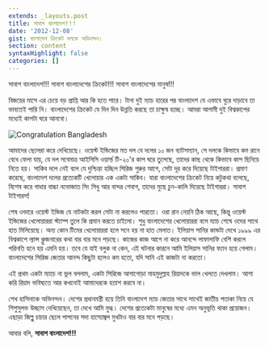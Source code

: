 ```yaml
---
extends: _layouts.post
title: সাবাশ বাংলাদেশ!!!
date: '2012-12-08'
gist: বাংলাদেশ ক্রিকেট দলকে অভিনন্দন।
section: content
syntaxHighlight: false
categories: []
---
```


সাবাশ বাংলাদেশ!!! সাবাশ বাংলাদেশের ক্রিকেট!!! সাবাশ বাংলাদেশের মানুষ!!!

বিজয়ের মাসে এর চেয়ে বড় প্রাপ্তি আর কি হতে পারে। টানা দুই ম্যাচ হারের পর বাংলাদেশ যে এভাবে ঘুরে দাড়াবে তা ভাবতেই পারি নি। বাংলাদেশের ক্রিকেট যে দিন দিন উন্নতি করছে তা চাক্ষুষ হচ্ছে। আমরা আগামী দুই বিশ্বকাপের মধ্যেই কাপটা ঘরে আনবো।

![Congratulation Bangladesh](/images/posts/congratulation-bangladesh.jpg)

আমাদের ছেলেরা করে দেখিয়েছে। ওয়েস্ট ইন্ডিজের মত দল যে দলের ১০ জন ব্যাটসম্যান, সে দলকে কিভাবে কম রানে বেধে ফেলা যায়, যে দল সবেমাত্র আইসিসি ওয়ার্ল্ড টি-২০'র কাপ ঘরে তুলেছে, তাদের কাছ থেকে কিভাবে কাপ ছিনিয়ে নিতে হয়। সাকিব দলে নেই বলে যে দুশ্চিন্তা হচ্ছিল সিরিজ শুরুর আগে, সেটা দূর করে দিয়েছে টাইগাররা। প্রমাণ করেছে, বাংলাদেশ দলের প্রত্যেকটি খেলোয়ার এক একটা সাকিব। যারা বাংলাদেশের ক্রিকেট নিয়ে কটুকথা বলেছে, বিশেষ করে গাধার বাচ্চা নভোজাত সিং সিধু আর বান্দর শেবাগ, তাদের মুছে চুন-কালি দিয়েছে টাইগাররা। সাবাশ টাইগারস!

শেষ ওভারে ওয়েস্ট ইন্ডিজ যে নাটকটা করল সেটা না করলেও পারতো। ওরা রান নেয়নি ঠিক আছে, কিন্তু ওয়েস্ট ইন্ডিজের খেলোয়াররা স্ট্যাম্প তুলে কি প্রমান করতে চাইলো। শুধু বাংলাদেশের খেলোয়াররা বলে ম্যাচ শেষে ওদের সাথে হাত মিলিয়েছে। অন্য কোন টিমের খেলোয়াররা হলে সনে হয় না হাত মেলাত। ইলিয়াস সানির কান্ডটা দেখে ১৯৯৯ এর বিশ্বকাপে ল্যান্স ক্লুজনারের কথা বার বার মনে পড়ছে। কাজের কাজ আগে না করে আনন্দে লাফালাফি বেশি করলে পরিনতি হনে হয় এমনি হয়। তবে যে যাই বলুক না কেন, এই ঘটনার কারনে আমি ইলিয়াস সানির ফ্যান হয়ে গেলাম। বাংলাদেশের সিরিজ জেতার আনন্দ কিছুটা হলেও কম হতো, যদি সানি এই কাজটা না করতো।

এই প্রথম একটা ম্যাচে না ভুল বললাম, একটা সিরিজে আগাগোড়া মাহমুদুল্লাহ রিয়াদকে ভাল খেলতে দেখলাম। আশা করি রিয়াদ ভবিষ্যতে আর কখনোই আমাদেরকে হতাশ করবে না।

শেখ হাসিনাকে অভিনন্দন। দেশের প্রধানমন্ত্রী হয়ে তিনি বাংলাদেশ ম্যাচ জেতার সাথে সাথেই জাতীয় পতাকা নিয়ে যে শিশুসুলভ উচ্ছাস দেখিয়েছেন, তা দেখে আমি মুগ্ধ। দেশের প্রত্যেকটা মানুষের মধ্যে এমন অনুভূতি থাকা প্রয়োজন। এছাড়া জিল্লু চাচার ছেলে পাপনের সদা হাস্যোজ্বল মুখটাও বার বার মনে পড়ছে।

আবার বলি, **সাবাশ বাংলাদেশ!!!**
